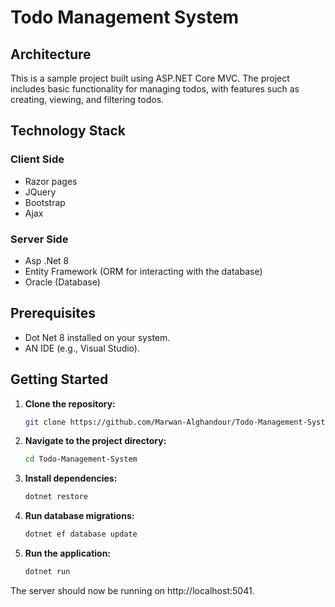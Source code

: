 # Todo Management System
## Architecture

This is a sample project built using ASP.NET Core MVC. The project includes basic functionality for managing todos, with features such as creating, viewing, and filtering todos.

## Technology Stack

### Client Side
- Razor pages
- JQuery
- Bootstrap
- Ajax

### Server Side
- Asp .Net 8
- Entity Framework (ORM for interacting with the database)
- Oracle (Database)

## Prerequisites

- Dot Net 8 installed on your system.
- AN IDE (e.g., Visual Studio).

## Getting Started

1. **Clone the repository:**

   ```bash
   git clone https://github.com/Marwan-Alghandour/Todo-Management-System.git
   
2. **Navigate to the project directory:**

   ```bash
   cd Todo-Management-System

3. **Install dependencies:**

   ```bash
   dotnet restore

4. **Run database migrations:**

   ```bash
   dotnet ef database update

5. **Run the application:**
   ```bash
   dotnet run
The server should now be running on http://localhost:5041.

